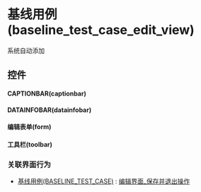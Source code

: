 # 基线用例(baseline_test_case_edit_view)  <!-- {docsify-ignore-all} -->


系统自动添加



## 控件
#### CAPTIONBAR(captionbar)
#### DATAINFOBAR(datainfobar)
#### 编辑表单(form)
#### 工具栏(toolbar)


### 关联界面行为
  * [基线用例(BASELINE_TEST_CASE)](module/TestMgmt/baseline_test_case) : [编辑界面_保存并退出操作](module/TestMgmt/baseline_test_case#界面行为)

<script>
 const { createApp } = Vue
  createApp({
    data() {
      return {

      }
    }
  }).use(ElementPlus).mount('#app')
</script>